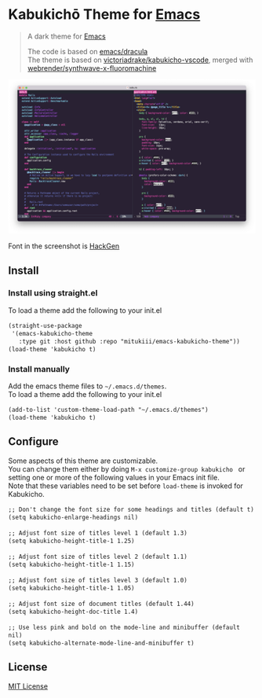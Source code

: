 # Kabukichō Theme for [Emacs](https://www.gnu.org/software/emacs/)

> A dark theme for [Emacs](https://www.gnu.org/software/emacs/)
> 
> The code is based on [emacs/dracula](https://github.com/dracula/emacs)  
> The theme is based on [victoriadrake/kabukicho-vscode](https://github.com/victoriadrake/kabukicho-vscode), merged with [webrender/synthwave-x-fluoromachine](https://github.com/webrender/synthwave-x-fluoromachine)

![Screenshot](./screenshot.png)

Font in the screenshot is [HackGen](https://github.com/yuru7/HackGen)

## Install

### Install using straight.el

To load a theme add the following to your init.el

    (straight-use-package
     '(emacs-kabukicho-theme
       :type git :host github :repo "mitukiii/emacs-kabukicho-theme"))
    (load-theme 'kabukicho t)

### Install manually

Add the emacs theme files to `~/.emacs.d/themes`.  
To load a theme add the following to your init.el

    (add-to-list 'custom-theme-load-path "~/.emacs.d/themes")
    (load-theme 'kabukicho t)

## Configure

Some aspects of this theme are customizable.  
You can change them either by doing `M-x customize-group kabukicho ` or setting one or more of the following values in your Emacs init file.  
Note that these variables need to be set before `load-theme` is invoked for Kabukicho.

```
;; Don't change the font size for some headings and titles (default t)
(setq kabukicho-enlarge-headings nil)

;; Adjust font size of titles level 1 (default 1.3)
(setq kabukicho-height-title-1 1.25)

;; Adjust font size of titles level 2 (default 1.1)
(setq kabukicho-height-title-1 1.15)

;; Adjust font size of titles level 3 (default 1.0)
(setq kabukicho-height-title-1 1.05)

;; Adjust font size of document titles (default 1.44)
(setq kabukicho-height-doc-title 1.4)

;; Use less pink and bold on the mode-line and minibuffer (default nil)
(setq kabukicho-alternate-mode-line-and-minibuffer t)
```

## License

[MIT License](./LICENSE)
